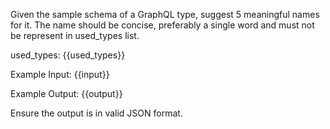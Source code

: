 Given the sample schema of a GraphQL type, suggest 5 meaningful names for it.
The name should be concise, preferably a single word and must not be represent in used_types list.

used_types: {{used_types}}

Example Input:
{{input}}

Example Output:
{{output}}

Ensure the output is in valid JSON format.
